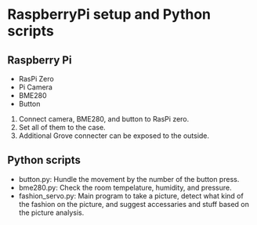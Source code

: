 # RaspberryPi setup and Python scripts

## Raspberry Pi
- RasPi Zero
- Pi Camera
- BME280
- Button

1. Connect camera, BME280, and button to RasPi zero.
2. Set all of them to the case.
3. Additional Grove connecter can be exposed to the outside.

## Python scripts

- button.py: Hundle the movement by the number of the button press.
- bme280.py: Check the room tempelature, humidity, and pressure.
- fashion_servo.py: Main program to take a picture, detect what kind of the fashion on the picture, and suggest accessaries and stuff based on the picture analysis.
